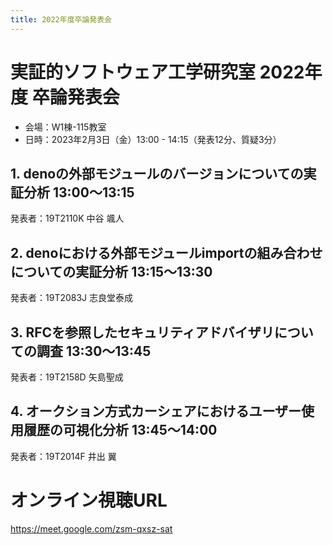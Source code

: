 ```yaml
---
title: 2022年度卒論発表会
---
```


# 実証的ソフトウェア工学研究室 2022年度 卒論発表会

- 会場：W1棟-115教室
- 日時：2023年2月3日（金）13:00 - 14:15（発表12分、質疑3分）

## 1. denoの外部モジュールのバージョンについての実証分析 13:00～13:15

発表者：19T2110K 中谷 颯人

## 2. denoにおける外部モジュールimportの組み合わせについての実証分析 13:15～13:30

発表者：19T2083J 志良堂泰成

## 3. RFCを参照したセキュリティアドバイザリについての調査 13:30～13:45

発表者：19T2158D 矢島聖成

## 4. オークション方式カーシェアにおけるユーザー使用履歴の可視化分析 13:45～14:00

発表者：19T2014F 井出 翼

# オンライン視聴URL

https://meet.google.com/zsm-qxsz-sat

